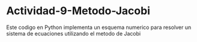 # Actividad-9-Metodo-Jacobi
Este codigo en Python implementa un esquema numerico para resolver un sistema de ecuaciones utilizando el metodo de Jacobi

